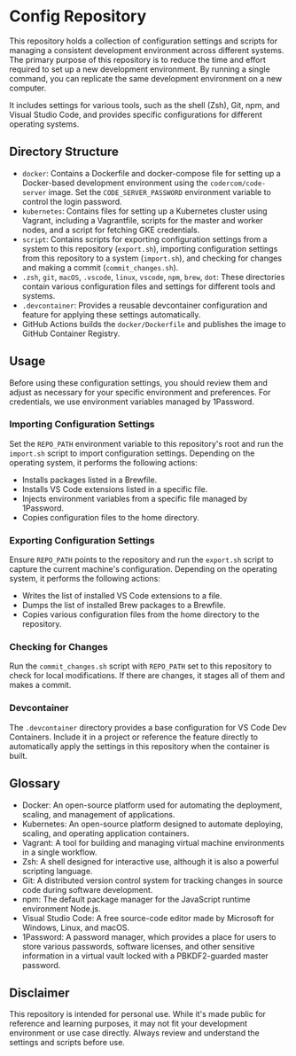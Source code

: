 # Config Repository

This repository holds a collection of configuration settings and scripts for managing a consistent development environment across different systems. The primary purpose of this repository is to reduce the time and effort required to set up a new development environment. By running a single command, you can replicate the same development environment on a new computer.

It includes settings for various tools, such as the shell (Zsh), Git, npm, and Visual Studio Code, and provides specific configurations for different operating systems.

## Directory Structure

- `docker`: Contains a Dockerfile and docker-compose file for setting up a Docker-based development environment using the `codercom/code-server` image. Set the `CODE_SERVER_PASSWORD` environment variable to control the login password.
- `kubernetes`: Contains files for setting up a Kubernetes cluster using Vagrant, including a Vagrantfile, scripts for the master and worker nodes, and a script for fetching GKE credentials.
- `script`: Contains scripts for exporting configuration settings from a system to this repository (`export.sh`), importing configuration settings from this repository to a system (`import.sh`), and checking for changes and making a commit (`commit_changes.sh`).
- `.zsh`, `git`, `macOS`, `.vscode`, `linux`, `vscode`, `npm`, `brew`, `dot`: These directories contain various configuration files and settings for different tools and systems.
- `.devcontainer`: Provides a reusable devcontainer configuration and feature for applying these settings automatically.
- GitHub Actions builds the `docker/Dockerfile` and publishes the image to GitHub Container Registry.

## Usage

Before using these configuration settings, you should review them and adjust as necessary for your specific environment and preferences. For credentials, we use environment variables managed by 1Password.

### Importing Configuration Settings

Set the `REPO_PATH` environment variable to this repository's root and run the `import.sh` script to import configuration settings. Depending on the operating system, it performs the following actions:

- Installs packages listed in a Brewfile.
- Installs VS Code extensions listed in a specific file.
- Injects environment variables from a specific file managed by 1Password.
- Copies configuration files to the home directory.

### Exporting Configuration Settings

Ensure `REPO_PATH` points to the repository and run the `export.sh` script to capture the current machine's configuration. Depending on the operating system, it performs the following actions:

- Writes the list of installed VS Code extensions to a file.
- Dumps the list of installed Brew packages to a Brewfile.
- Copies various configuration files from the home directory to the repository.

### Checking for Changes

Run the `commit_changes.sh` script with `REPO_PATH` set to this repository to check for local modifications. If there are changes, it stages all of them and makes a commit.

### Devcontainer

The `.devcontainer` directory provides a base configuration for VS Code Dev Containers. Include it in a project or reference the feature directly to automatically apply the settings in this repository when the container is built.

## Glossary

- Docker: An open-source platform used for automating the deployment, scaling, and management of applications.
- Kubernetes: An open-source platform designed to automate deploying, scaling, and operating application containers.
- Vagrant: A tool for building and managing virtual machine environments in a single workflow.
- Zsh: A shell designed for interactive use, although it is also a powerful scripting language.
- Git: A distributed version control system for tracking changes in source code during software development.
- npm: The default package manager for the JavaScript runtime environment Node.js.
- Visual Studio Code: A free source-code editor made by Microsoft for Windows, Linux, and macOS.
- 1Password: A password manager, which provides a place for users to store various passwords, software licenses, and other sensitive information in a virtual vault locked with a PBKDF2-guarded master password.

## Disclaimer

This repository is intended for personal use. While it's made public for reference and learning purposes, it may not fit your development environment or use case directly. Always review and understand the settings and scripts before use.
